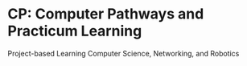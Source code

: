 # CP: Computer Pathways and Practicum Learning
Project-based Learning Computer Science, Networking, and Robotics
